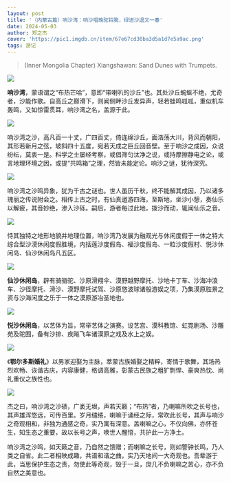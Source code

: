 ```yaml
---
layout: post
title: '（内蒙古篇）响沙湾：响沙唱晚驼铃脆，绿进沙退又一春'
date: 2024-05-03
author: 郑之杰
cover: 'https://pic1.imgdb.cn/item/67e67cd30ba3d5a1d7e5a9ac.png'
tags: 游记
---
```


> (Inner Mongolia Chapter) Xiangshawan: Sand Dunes with Trumpets.

![](https://pic1.imgdb.cn/item/67e67cd30ba3d5a1d7e5a9ac.png)


**响沙湾**，蒙语谓之“布热芒哈”，意即“带喇叭的沙丘”也。其处沙丘蜿蜒不绝，尤奇者，沙能作歌。自高丘之巅滑下，则闻侧畔沙丘发异声，轻若蛙鸣呱呱，重似机车轰鸣，又如惊雷贯耳，响沙湾之名，盖源于此。

![](https://pic1.imgdb.cn/item/67e5415f0ba3d5a1d7e52a7a.jpg)

响沙湾之沙，高凡百一十丈，广四百丈，倚连绵沙丘，面浩荡大川，背风而朝阳，其形若新月之弦，坡斜四十五度，宛若天成之巨丘回音壁。至于响沙之成因，众说纷纭，莫衷一是。科学之士屡经考察，或倡筛匀汰净之说，或持摩擦静电之论，或言地理环境之因，或提“共鸣箱”之理，然皆未能定论。响沙之谜，犹待深究。

![](https://pic1.imgdb.cn/item/67e548ce0ba3d5a1d7e52c22.png)

响沙湾之沙鸣异象，犹为千古之谜也。世人虽历千秋，终不能解其成因，乃以诸多瑰丽之传说附会之。相传上古之时，有仙真遨游四海，至斯地，坐沙小憩，奏仙乐以解疲，其音妙绝，渗入沙砾。嗣后，游者每过此地，拨沙而动，辄闻仙乐之音。

![](https://pic1.imgdb.cn/item/67e5494e0ba3d5a1d7e52c3d.png)

恃其独特之地形地貌并地理位置，响沙湾乃发展为融观光与休闲度假于一体之特大综合型沙漠休闲度假胜境，内括莲沙度假岛、福沙度假岛、一粒沙度假村、悦沙休闲岛、仙沙休闲岛凡五区。

![](https://pic1.imgdb.cn/item/67e546580ba3d5a1d7e52bab.png)

**仙沙休闲岛**，辟有骑骆驼、沙原滑翔伞、漠野越野摩托、沙地卡丁车、沙海冲浪车、沙径摩托、滑沙、漠野摩托试驾、沙原悠波球诸般游娱之项，乃集漠原胜景之资与沙海闲度之乐于一体之漠原游冶圣地也。

![](https://pic1.imgdb.cn/item/67e543c20ba3d5a1d7e52b3a.png)

**悦沙休闲岛**，以艺体为旨，常举艺体之演赛。设艺宫、漠科教馆、虹霓剧场、沙雕苑及驼囿，备有沙排、疾飚飞车诸漠原之戏及水上之娱。

![](https://pic1.imgdb.cn/item/67e546ec0ba3d5a1d7e52bc8.png)

《**鄂尔多斯婚礼**》以男家迎娶为主脉，萃蒙古族婚娶之精粹，寄情于歌舞，其场热烈欢畅、诙谐吉庆，内容康健，格调高雅，彰蒙古民族之粗犷剽悍、豪爽热忱、尚礼重仪之族性也。

![](https://pic1.imgdb.cn/item/67e5402f0ba3d5a1d7e52a28.png)

杰之曰，响沙湾之沙碛，广袤无垠，声若天籁；“布热”者，乃喇嘛所吹之长号也，其声雄浑悠远，可传百里。岁月缱绻，喇嘛于诵经之际，常吹此长号，其声与响沙之奇观相和，非独为通感之奇，实乃寓有深意。盖喇嘛之心，不仅向佛，亦怀苍生，知生态之重要，故以长号之声，唤世人醒悟，共护此一方净土。

响沙湾之沙鸣，如天籁之音，乃自然之馈赠；而喇嘛之长号，则如警钟长鸣，乃人类之自省。此二者相映成趣，共谱和谐之曲，实乃天地间一大奇观也。吾辈游于此，当思保护生态之责，勿使此等奇观，毁于一旦，庶几不负喇嘛之苦心，亦不负自然之美意也。
